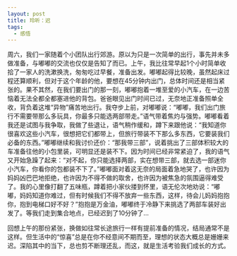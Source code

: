```yaml
---
layout: post
title: 玲听：迟
tags:
  - 感悟
---
```


周六，我们一家随着个小团队出行郊游。原以为只是一次简单的出行，事先并未多做准备，与嘟嘟的交流也仅仅是告知了而已。上午，我比往常早起1个小时简单收拾了一家人的洗漱换洗，匆匆吃过早餐，准备出发。嘟嘟起得比较晚，虽然起床过程还算顺利，但对于这个年龄的他，要想在45分钟内出门，总体时间还是相当紧张的。果不其然，在我们要出门的那一刻，嘟嘟抱着一堆至爱的小汽车，在一边苦恼着无法全都全都塞进他的背包。爸爸眼见出门时间已过，无奈地正准备照单全收，背负着这堆“异物”痛苦地出行。我夺步上前，对嘟嘟说：“嘟嘟，我们出门旅行不需要带那么多玩具，你最多只能选两部带走。”语气带着焦灼与强势。嘟嘟看着我还是试图与我争取，我做了些退让，语气稍作缓和，蹲下来跟他说：“我知道你很喜欢这些小汽车，很想把它们都带上，但旅行带装不下那么多东西，它要装我们必备的东西。”嘟嘟继续和我讨价还价：“那我带三部”，说着挑出了三部体积较大的车准备往他的小包里装，可明显还是装不下。因为时间已经非常紧迫了，我的语气又开始急躁了起来：“对不起，你只能选择两部，实在想带三部，就去选一部迷你小汽车，你看你的包都装不下了。”嘟嘟面对着这无奈的局面着急地哭了，也许因为妈妈凶巴巴地拒绝，也许因为不得不做的取舍，也许因为被焦急的氛围逼得难受了。我的心里像打翻了五味瓶，蹲着把小家伙搂到怀里，语无伦次地劝说：“嘟嘟，妈妈知道你难过，但有时候我们不得不放弃一些东西，这样，待会儿妈妈抱抱你，抱到电梯口好不好？”抱抱是万金油，嘟嘟终于冷静下来挑选了两部车装好出发了。等我们走到集合地点，已经迟到了10分钟了…

回想上午的那份紧张，换做如往常长途旅行一样有提前准备的情况，结局通常不是这样。但生活中的“惊喜”总是在你不经意间不期而至，理想的状态大概总是姗姗来迟。深陷其中的当下，总也剪不断理还乱，而这，就是生活考验我们成长的方式。
